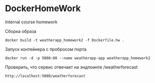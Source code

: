 # DockerHomeWork
Internal course homework

Сборка образа
```
docker build -t weatherapp_homework2 -f Dockerfile.hw .
```

Запуск контейнера с пробросом порта
```
docker run -d -p 5000:80 --name weatherapp-app weatherapp_homework2
```

Проверить, что сервис отвечает на эндпоинте /weatherforecast
```
http://localhost:5000/weatherforecast
```
